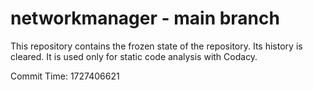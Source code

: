 # networkmanager - main branch

This repository contains the frozen state of the repository.
Its history is cleared. It is used only for static code
analysis with Codacy.

Commit Time: 1727406621